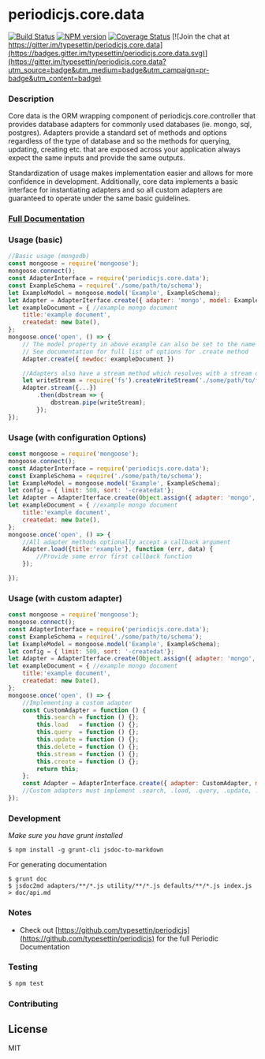 # periodicjs.core.data
[![Build Status](https://travis-ci.org/typesettin/periodicjs.core.data.svg?branch=master)](https://travis-ci.org/typesettin/periodicjs.core.data) [![NPM version](https://badge.fury.io/js/periodicjs.core.data.svg)](http://badge.fury.io/js/periodicjs.core.data) [![Coverage Status](https://coveralls.io/repos/github/typesettin/periodicjs.core.data/badge.svg?branch=master)](https://coveralls.io/github/typesettin/periodicjs.core.data?branch=master)  [![Join the chat at https://gitter.im/typesettin/periodicjs.core.data](https://badges.gitter.im/typesettin/periodicjs.core.data.svg)](https://gitter.im/typesettin/periodicjs.core.data?utm_source=badge&utm_medium=badge&utm_campaign=pr-badge&utm_content=badge)


### Description
Core data is the ORM wrapping component of periodicjs.core.controller that provides database adapters for commonly used databases (ie. mongo, sql, postgres). Adapters provide a standard set of methods and options regardless of the type of database and so the methods for querying, updating, creating etc. that are exposed across your application always expect the same inputs and provide the same outputs.

Standardization of usage makes implementation easier and allows for more confidence in development.  Additionally, core data implements a basic interface for instantiating adapters and so all custom adapters are guaranteed to operate under the same basic guidelines.

### [Full Documentation](https://github.com/typesettin/periodicjs.core.data/blob/master/doc/api.md)

### Usage (basic)
```javascript
//Basic usage (mongodb)
const mongoose = require('mongoose');
mongoose.connect();
const AdapterInterface = require('periodicjs.core.data');
const ExampleSchema = require('./some/path/to/schema');
let ExampleModel = mongoose.model('Example', ExampleSchema);
let Adapter = AdapterIterface.create({ adapter: 'mongo', model: ExampleModel }); //example core datum for the Example mongoose schema
let exampleDocument = { //example mongo document
    title:'example document',
    createdat: new Date(),
};
mongoose.once('open', () => {
    // The model property in above example can also be set to the name of the registered model. 
    // See documentation for full list of options for .create method
    Adapter.create({ newdoc: exampleDocument })

    //Adapters also have a stream method which resolves with a stream of query data
    let writeStream = require('fs').createWriteStream('./some/path/to/file');
    Adapter.stream({...})
    	.then(dbstream => {
        	dbstream.pipe(writeStream);
        });
});
```
### Usage (with configuration Options)
```javascript
const mongoose = require('mongoose');
mongoose.connect();
const AdapterInterface = require('periodicjs.core.data');
const ExampleSchema = require('./some/path/to/schema');
let ExampleModel = mongoose.model('Example', ExampleSchema);
let config = { limit: 500, sort: '-createdat'};
let Adapter = AdapterIterface.create(Object.assign({ adapter: 'mongo', model: ExampleModel }, config)); //example core datum for the Example mongoose schema
let exampleDocument = { //example mongo document
    title:'example document',
    createdat: new Date(),
};
mongoose.once('open', () => {
    //All adapter methods optionally accept a callback argument
    Adapter.load({title:'example'}, function (err, data) {
    	//Provide some error first callback function
    });

});
```
### Usage (with custom adapter)
```javascript
const mongoose = require('mongoose');
mongoose.connect();
const AdapterInterface = require('periodicjs.core.data');
const ExampleSchema = require('./some/path/to/schema');
let ExampleModel = mongoose.model('Example', ExampleSchema);
let config = { limit: 500, sort: '-createdat'};
let Adapter = AdapterIterface.create(Object.assign({ adapter: 'mongo', model: ExampleModel }, config)); //example core datum for the Example mongoose schema
let exampleDocument = { //example mongo document
    title:'example document',
    createdat: new Date(),
};
mongoose.once('open', () => {
    //Implementing a custom adapter
    const CustomAdapter = function () {
        this.search = function () {};
        this.load   = function () {};
        this.query  = function () {};
        this.update = function () {};
        this.delete = function () {};
        this.stream = function () {};
        this.create = function () {};
        return this;
    };
    const Adapter = AdapterInterface.create({ adapter: CustomAdapter, model: ExampleModel });
    //Custom adapters must implement .search, .load, .query, .update, .delete, .stream and .create methods
});
```

### Development
*Make sure you have grunt installed*
```
$ npm install -g grunt-cli jsdoc-to-markdown
```

For generating documentation
```
$ grunt doc
$ jsdoc2md adapters/**/*.js utility/**/*.js defaults/**/*.js index.js > doc/api.md
```
### Notes
* Check out [https://github.com/typesettin/periodicjs](https://github.com/typesettin/periodicjs) for the full Periodic Documentation

### Testing
```sh
$ npm test
```
### Contributing
License
----

MIT
